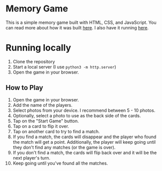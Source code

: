 # Memory Game

This is a simple memory game built with HTML, CSS, and JavaScript. You can read more about how it was built [here](https://blog.nicolasmesa.co/posts/2024/12/memory-game/). I also have it running [here](https://memory-game.nicolasmesa.co/).

# Running locally
1. Clone the repository
2. Start a local server (I use `python3 -m http.server`)
3. Open the game in your browser.

## How to Play

1. Open the game in your browser.
2. Add the name of the players.
3. Select photos from your device. I recommend between 5 - 10 photos.
4. Optionally, select a photo to use as the back side of the cards.
5. Tap on the "Start Game" button.
6. Tap on a card to flip it over.
7. Tap on another card to try to find a match.
8. If you find a match, the cards will disappear and the player who found the match will get a point. Additionally, the player will keep going until they don't find any matches (or the game is over).
9. If you don't find a match, the cards will flip back over and it will be the next player's turn.
10. Keep going until you've found all the matches.
